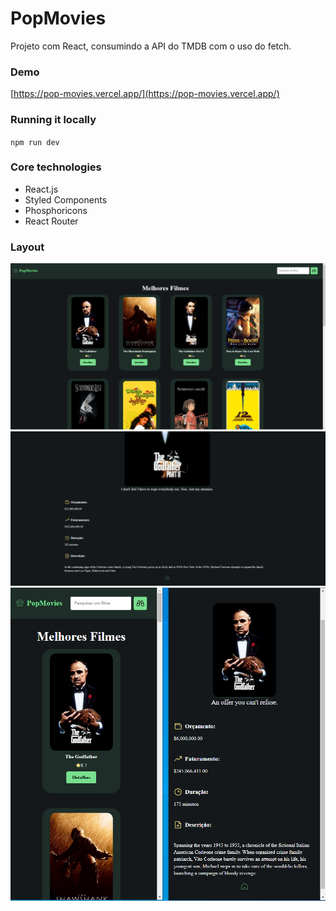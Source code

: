 # PopMovies
Projeto com React, consumindo a API do TMDB com o uso do fetch.

### Demo

[https://pop-movies.vercel.app/](https://pop-movies.vercel.app/)

### Running it locally

`npm run dev`

### Core technologies

- React.js
- Styled Components
- Phosphoricons
- React Router

### Layout

![layout](public/pop_movies1.png)
![](public/pop_movies2.png)
![](public/pop_movies3.png)
